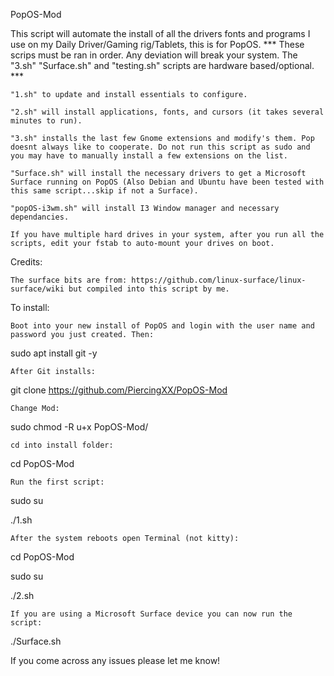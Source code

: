 PopOS-Mod

This script will automate the install of all the drivers fonts and programs I use on my Daily Driver/Gaming rig/Tablets, this is for PopOS.
*** These scrips must be ran in order. Any deviation will break your system. The "3.sh" "Surface.sh" and "testing.sh" scripts are hardware based/optional. ***

    "1.sh" to update and install essentials to configure.

    "2.sh" will install applications, fonts, and cursors (it takes several minutes to run).

    "3.sh" installs the last few Gnome extensions and modify's them. Pop doesnt always like to cooperate. Do not run this script as sudo and you may have to manually install a few extensions on the list.

    "Surface.sh" will install the necessary drivers to get a Microsoft Surface running on PopOS (Also Debian and Ubuntu have been tested with this same script...skip if not a Surface).

    "popOS-i3wm.sh" will install I3 Window manager and necessary dependancies.

    If you have multiple hard drives in your system, after you run all the scripts, edit your fstab to auto-mount your drives on boot.

Credits:

    The surface bits are from: https://github.com/linux-surface/linux-surface/wiki but compiled into this script by me.

To install:

    Boot into your new install of PopOS and login with the user name and password you just created. Then:

sudo apt install git -y

    After Git installs:

git clone https://github.com/PiercingXX/PopOS-Mod

    Change Mod:

sudo chmod -R u+x PopOS-Mod/

    cd into install folder:

cd PopOS-Mod

    Run the first script:

sudo su

./1.sh

    After the system reboots open Terminal (not kitty):

cd PopOS-Mod

sudo su

./2.sh

    If you are using a Microsoft Surface device you can now run the script:

./Surface.sh

If you come across any issues please let me know!
